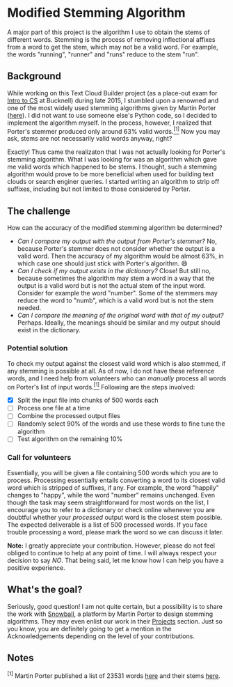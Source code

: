 # Modified Stemming Algorithm

A major part of this project is the algorithm I use to obtain the stems of different words. Stemming is the process of removing inflectional affixes from a word to get the stem, which may not be a valid word. For example, the words "running", "runner" and "runs" reduce to the stem "run".

## Background

While working on this Text Cloud Builder project (as a place-out exam for [Intro to CS](http://eg.bucknell.edu/~csci203/) at Bucknell) during late 2015, I stumbled upon a renowned and one of the most widely used stemming algorithms given by Martin Porter ([here](https://tartarus.org/martin/PorterStemmer/)). I did not want to use someone else's Python code, so I decided to implement the algorithm myself. In the process, however, I realized that Porter's stemmer produced only around 63% valid words.[<sup>[1]</sup>](#fn1) Now you may ask, stems are not necessarily valid words anyway, right?

Exactly! Thus came the realizaton that I was not actually looking for Porter's stemming algorithm. What I was looking for was an algorithm which gave me valid words which happened to be stems. I thought, such a stemming algorithm would prove to be more beneficial when used for building text clouds or search enginer queries. I started writing an algorithm to strip off suffixes, including but not limited to those considered by Porter.

## The challenge

How can the accuracy of the modified stemming algorithm be determined?

  - _Can I compare my output with the output from Porter's stemmer?_ No, because Porter's stemmer does not consider whether the output is a valid word. Then the accuracy of my algorithm would be almost 63%, in which case one should just stick with Porter's algorithm. :smile:
  - _Can I check if my output exists in the dictionary?_ Close! But still no, because sometimes the algorithm may stem a word in a way that the output is a valid word but is not the actual stem of the input word. Consider for example the word "number". Some of the stemmers may reduce the word to "numb", which is a valid word but is not the stem needed.
  - _Can I compare the meaning of the original word with that of my output?_ Perhaps. Ideally, the meanings should be similar and my output should exist in the dictionary.
  
### Potential solution

To check my output against the closest valid word which is also stemmed, if any stemming is possible at all. As of now, I do not have these reference words, and I need help from volunteers who can _manually_ process all words on Porter's list of input words.[<sup>[1]</sup>](#fn1) Following are the steps involved:
  - [x] Split the input file into chunks of 500 words each
  - [ ] Process one file at a time
  - [ ] Combine the processed output files
  - [ ] Randomly select 90% of the words and use these words to fine tune the algorithm
  - [ ] Test algorithm on the remaining 10%

### Call for volunteers

Essentially, you will be given a file containing 500 words which you are to process. Processing essentially entails converting a word to its closest valid word which is stripped of suffixes, if any. For example, the word "happily" changes to "happy", while the word "number" remains unchanged. Even though the task may seem straightforward for most words on the list, I encourage you to refer to a dictionary or check online whenever you are doubtful whether your _processed_ output word is the closest stem possible. The expected deliverable is a list of 500 processed words. If you face trouble processing a word, please mark the word so we can discuss it later.

**Note:** I greatly appreciate your contribution. However, please do not feel obliged to continue to help at any point of time. I will always respect your decision to say _NO_. That being said, let me know how I can help you have a positive experience.

## What's the goal?

Seriously, good question! I am not quite certain, but a possibility is to share the work with [Snowball](https://snowballstem.org), a platform by Martin Porter to design stemming algorithms. They may even enlist our work in their [Projects](https://snowballstem.org/projects.html) section. Just so you know, you are definitely going to get a mention in the Acknowledgements depending on the level of your contributions.

## Notes

<a name="fn1"><sup>[1]</sup></a> Martin Porter published a list of 23531 words [here](https://tartarus.org/martin/PorterStemmer/voc.txt) and their stems [here](https://tartarus.org/martin/PorterStemmer/output.txt).
